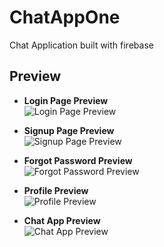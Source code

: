 # ChatAppOne
Chat Application built with firebase

## Preview


- **Login Page Preview**  
  ![Login Page Preview](https://drive.google.com/uc?export=view&id=1ae5hgI3pVmYAazW9zCSpVYi-fiVzcIAY)

- **Signup Page Preview**  
  ![Signup Page Preview](https://drive.google.com/uc?export=view&id=1jnFtKRFNWfub7iG9Xye1G4CxjiPRRszC)

- **Forgot Password Preview**  
  ![Forgot Password Preview](https://drive.google.com/uc?export=view&id=1u7cDg2X-dS0GyF3rSuufdjnbnVJ0p7QG)
  
- **Profile Preview**  
  ![Profile Preview](https://drive.google.com/uc?export=view&id=1bgZeF4Mflb9J1pvISCEyyw4ZbJBtoGGx)

- **Chat App Preview**  
  ![Chat App Preview](https://drive.google.com/uc?export=view&id=1ngshn7yTLxVqk7ZkieebwmOuDq8w-jIV)


